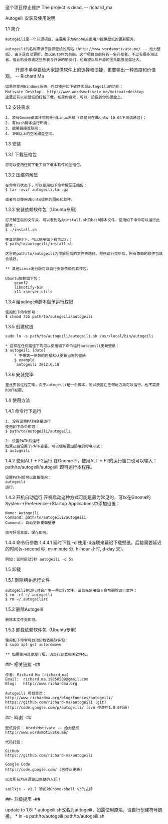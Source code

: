 这个项目停止维护
The project is dead. -- richard\_ma

Autogeili 安装及使用说明

1.1 简介

	autogeili是一个开源项目，主要用于为Gnome桌面用户提供壁纸的更新服务。
	
	autogeili的名称来源于提供壁纸的网站（http://www.wordsmotivate.me/ -- 给力壁纸），由于是自动更新，故以auto作为前缀。这个项目目前只有一名开发者，不过有很多测试者，借此机会感谢这些热衷与开源的朋友们，也希望以后开源的团队能够发展壮大。
　　
	开源不单单要给大家提供软件上的选择和便捷，更要输出一种态度和价值观。 -- Richard Ma
	
	如果你使用Windows系统，可以使用如下软件实现autogeili的功能：
	Motivate Desktop： http://www.wordsmotivate.me/motivatedesktop
	这里还有以前壁纸的打包下载，如果你喜欢，可以一起搬到你的硬盘上。

1.2 安装需求

	1. 装有Gnome桌面环境的任何Linux系统 (目前只在Ubuntu 10.04下测试通过)；
	2. 有bash脚本运行环境；
	3. 能够链接互联网；
	4. 1MB以上的空闲磁盘空间。

1.3 安装
	
 1.3.1 下载压缩包
 	
 	您可以使用任何下载工具下载本软件的压缩包。
 	
 1.3.2 压缩包解压
 
 	在命令行状态下，可以使用如下命令解压压缩包：
 	$ tar -xvzf autogeili.tar.gz
 	
 	或者可以使用Ubuntu提供的图形化软件。
 	
 1.3.3 安装依赖软件包（Ubuntu专用）
 	
 	打开解压后的文件夹，可以看到名为install.sh的bash脚本文件，使用如下命令可以运行此脚本：
 	$ ./install.sh
 	
 	在其他路径下，可以使用如下命令运行：
 	$ path/to/autogeili/install.sh
 	
 	这里的path/to/autogeili为你解压后的文件夹路径。程序运行完毕后，所有依赖的软件包就会装好。
 	
 	** 其他Linux发行版可以自行安装依赖的软件包。
 	
 	Ubuntu依赖如下包：
		gconf2
		libnotify-bin
		x11-xserver-utils
		
 1.3.4 给autogeili脚本赋予运行权限
 
 	使用如下命令即可：
 	$ chmod 755 path/to/autogeili/autogeili
	
 1.3.5 创建软链 
 	
 	sudo ln -s path/to/autogeili/autogeili.sh /usr/local/bin/autogeili
 	
 	* 这样在任何路径下均可以使用如下命令运行autogeili更新壁纸：
 	$ autogeili [date]
        * 不带第一参数的时候默认更新当天的壁纸
        $ example
        `autogeili 2012.6.18`
 	
 1.3.6 安装完毕
 	
 	至此安装过程完毕，由于autogeili是一个脚本，所以放置在任何地方均可以运行，也不需要ROOT权限。
 	
1.4 使用方法

 1.4.1 命令行下运行
 	
 	1. 没有设置PATH变量运行
 	使用如下命令即可：
 	$ path/to/autogeili/autogeili
 	
 	2. 设置PATH后运行
 	如果已经设置了PATH变量，可以使用更加简略的命令形式：
 	$ autogeili
 	
 1.4.2 使用ALT + F2运行
 	在Gnome下，使用ALT + F2的运行窗口也可以输入：
 	path/to/autogeili/autogeili
 	即可运行本程序。
 	
 	设置PATH后可以直接使用：
 	autogeili
 	运行。
 	
 1.4.3 开机自动运行
 	开机启动这种方式可能是最为常见的，可以在Gnome的System->Preference->Startup Applications中添加设置：
 	
 	Name: Autogeili
 	Command: path/to/autogeili/autogeili
 	Comment: 自动更新桌面壁纸
 	
 	填写好信息后，保存即可。

 1.4.4 命令行参数
  1.4.4.1 延时下载 -d
    使用-d选项来延迟下载壁纸，后接需要延迟的时间(s-second 秒, m-minute 分, h-hour 小时, d-day 天)。

    例如：延时启动5秒 autogeili -d 5s
 	
1.5 卸载

 1.5.1 删除相关运行文件
 
 	autogeili在运行时会产生一些运行文件，请首先使用如下命令删除运行文件：
 	$ rm -rf ~/.autogeili
	$ rm ~/.autogeilirc
 	
 1.5.2 删除Autogeili
 
 	删除本文件夹即可。
 	
 1.5.3 卸载依赖软件包（Ubuntu专用）
 
 	使用如下命令可自动卸载依赖软件包：
 	$ sudo apt-get autoremove
 	
 	** 如果使用其他发行版，请自行卸载相关软件包。

##- 相关链接 -##

	作者: Richard Ma (richard_ma)
	Email: 	richard.ma.19850509@gmail.com
	Blog:	http://www.richardma.org

	Autogeili 项目首页：
	http://www.richardma.org/blog/funnies/autogeili/
	https://github.com/richard-ma/autogeili (git)
	http://code.google.com/p/autogeili/ (svn 停滞在1.0.0代码)
	
##- 鸣谢 -##
	
	壁纸提供： WordsMotivate -- 给力壁纸
	http://www.wordsmotivate.me/
	
	代码托管： 

	GitHub
 	https://github.com/richard-ma/autogeili

	Google Code
	http://code.google.com/ (已停止更新)
	
	以及所有为开源做出贡献的人们！

    sailxjx - v1.7 添加对Gnome-shell v3的支持

##- 升级提示 -##

update to 1.6:
    * autogeili.sh改名为autogeili，如需使用原名，请自行创建符号链接。
    * ln -s path/to/autogeili path/to/autogeili.sh
